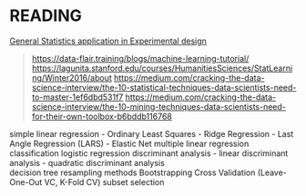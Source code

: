 # READING

[General Statistics application in Experimental design](http://www.statsoft.com/Textbook/Experimental-Design)
> https://data-flair.training/blogs/machine-learning-tutorial/
> https://lagunita.stanford.edu/courses/HumanitiesSciences/StatLearning/Winter2016/about
> https://medium.com/cracking-the-data-science-interview/the-10-statistical-techniques-data-scientists-need-to-master-1ef6dbd531f7
> https://medium.com/cracking-the-data-science-interview/the-10-mining-techniques-data-scientists-need-for-their-own-toolbox-b6bddb116768

simple linear regression
	- Ordinary Least Squares
	- Ridge Regression
	- Last Angle Regression (LARS)
	- Elastic Net
multiple linear regression
classification
	logistic regression
	discriminant analysis
		- linear discriminant analysis
		- quadratic discriminant analysis	
	decision tree 
resampling methods
	Bootstrapping 
	Cross Validation (Leave-One-Out VC, K-Fold CV)
subset selection


